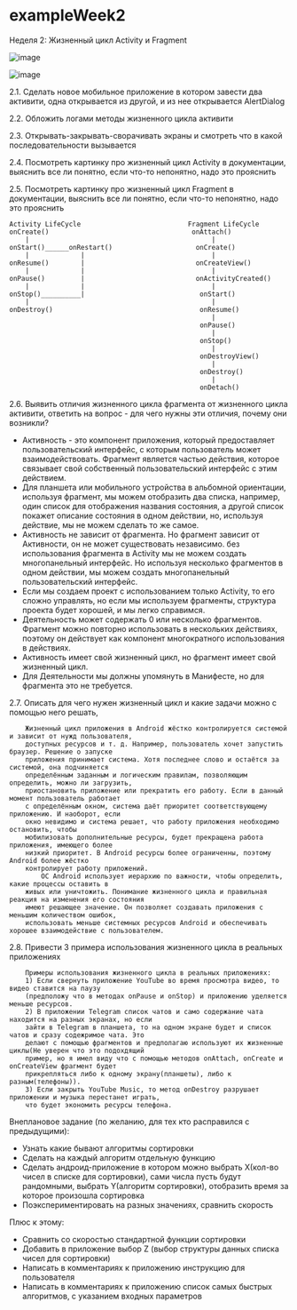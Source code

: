 # exampleWeek2

Неделя 2: Жизненный цикл Activity и Fragment

![image](https://user-images.githubusercontent.com/77270310/179490599-7ef7fa49-f934-4891-bc4a-4bef2d097dcb.png)

![image](https://user-images.githubusercontent.com/77270310/179490766-5274fa1f-755a-4e04-9c0a-9f0ed476b1a5.png)


2.1. Сделать новое мобильное приложение в котором завести два активити, 
одна открывается из другой, и из нее открывается AlertDialog

2.2. Обложить логами методы жизненного цикла активити

2.3. Открывать-закрывать-сворачивать экраны и смотреть что в какой 
последовательности вызывается

2.4. Посмотреть картинку про жизненный цикл Activity в документации, 
выяснить все ли понятно, если что-то непонятно, надо это прояснить

2.5. Посмотреть картинку про жизненный цикл Fragment в документации, 
выяснить все ли понятно, если что-то непонятно, надо это прояснить

```
Activity LifeCycle                           Fragment LifeCycle
onCreate()                                    onAttach()
    |                                              |
onStart()______onRestart()                     onCreate()
    |             |                                |
onResume()        |                            onCreateView()
    |             |                                |
onPause()         |                            onActivityCreated()
    |             |                                |
onStop()__________|                             onStart()
    |                                              |
onDestroy()                                     onResume()
                                                   |
                                                onPause()
                                                   |
                                                onStop()
                                                   |
                                                onDestroyView()
                                                   |
                                                onDestroy()
                                                   |
                                                onDetach()
```

2.6. Выявить отличия жизненного цикла фрагмента от жизненного цикла 
активити, ответить на вопрос - для чего нужны эти отличия, почему они 
возникли?
- Активность - это компонент приложения, который предоставляет пользовательский интерфейс, с которым пользователь может взаимодействовать. Фрагмент является частью действия, которое связывает свой собственный пользовательский интерфейс с этим действием.
- Для планшета или мобильного устройства в альбомной ориентации, используя фрагмент, мы можем отобразить два списка, например, один список для отображения названия состояния, а другой список покажет описание состояния в одном действии, но, используя действие, мы не можем сделать то же самое.
- Активность не зависит от фрагмента. Но фрагмент зависит от Активности, он не может существовать независимо.
без использования фрагмента в Activity мы не можем создать многопанельный интерфейс. Но используя несколько фрагментов в одном действии, мы можем создать многопанельный пользовательский интерфейс.
- Если мы создаем проект с использованием только Activity, то его сложно управлять, но если мы используем фрагменты, структура проекта будет хорошей, и мы легко справимся.
- Деятельность может содержать 0 или несколько фрагментов. Фрагмент можно повторно использовать в нескольких действиях, поэтому он действует как компонент многократного использования в действиях.
- Активность имеет свой жизненный цикл, но фрагмент имеет свой жизненный цикл.
- Для Деятельности мы должны упомянуть в Манифесте, но для фрагмента это не требуется.

2.7. Описать для чего нужен жизненный цикл и какие задачи можно с помощью него решать, 
```
    Жизненный цикл приложения в Android жёстко контролируется системой и зависит от нужд пользователя,
    доступных ресурсов и т. д. Например, пользователь хочет запустить браузер. Решение о запуске
    приложения принимает система. Хотя последнее слово и остаётся за системой, она подчиняется
    определённым заданным и логическим правилам, позволяющим определить, можно ли загрузить,
    приостановить приложение или прекратить его работу. Если в данный момент пользователь работает
    с определённым окном, система даёт приоритет соответствующему приложению. И наоборот, если
    окно невидимо и система решает, что работу приложения необходимо остановить, чтобы
    мобилизовать дополнительные ресурсы, будет прекращена работа приложения, имеющего более
    низкий приоритет. В Android ресурсы более ограниченны, поэтому Android более жёстко
    контролирует работу приложений.
        ОС Android использует иерархию по важности, чтобы определить, какие процессы оставить в
    живых или уничтожить. Понимание жизненного цикла и правильная реакция на изменения его состояния
    имеют решающее значение. Он позволяет создавать приложения с меньшим количеством ошибок,
    использовать меньше системных ресурсов Android и обеспечивать хорошее взаимодействие с пользователем.
```
2.8. Привести 3 примера использования жизненного цикла в реальных 
приложениях
```
    Примеры использования жизненного цикла в реальных приложениях:
    1) Если свернуть приложение YouTube во время просмотра видео, то видео ставится на паузу
    (предположу что в методах onPause и onStop) и приложению уделяется меньше ресурсов.
    2) В приложении Telegram список чатов и само содержание чата находится на разных экранах, но если
    зайти в Telegram в планшета, то на одном экране будет и список чатов и сразу содежримое чата. Это
    делают с помощью фрагментов и предполагаю используют их жизненные циклы(Не уверен что это подохдящий
    пример, но я имел виду что с помощью методов onAttach, onCreate и onCreateView фрагмент будет
    прикрепляться либо к одному экрану(планшеты), либо к разным(телефоны)).
    3) Если закрыть YouTube Music, то метод onDestroy разрушает приложении и музыка перестанет играть,
    что будет экономить ресурсы телефона.
```
Внеплановое задание (по желанию, для тех кто расправился с предыдущими):
- Узнать какие бывают алгоритмы сортировки
- Сделать на каждый алгоритм отдельную функцию
- Сделать андроид-приложение в котором можно выбрать X(кол-во чисел в 
списке для сортировки), сами числа пусть будут рандомными, выбрать 
Y(алгоритм сортировки), отобразить время за которое произошла сортировка
- Поэкспериментировать на разных значениях, сравнить скорость

Плюс к этому:
- Сравнить со скоростью стандартной функции сортировки
- Добавить в приложение выбор Z (выбор структуры данных списка чисел 
для сортировки)
- Написать в комментариях к приложению инструкцию для пользователя
- Написать в комментариях к приложению список самых быстрых 
алгоритмов, с указанием входных параметров
